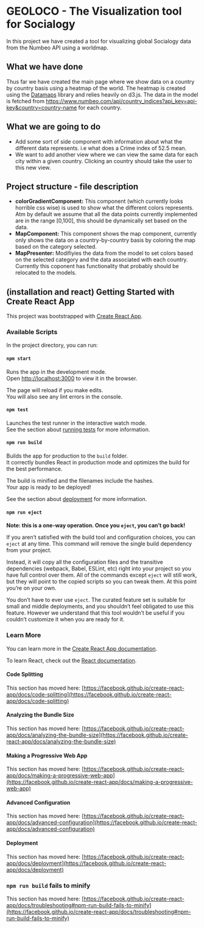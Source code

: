 # GEOLOCO - The Visualization tool for Socialogy
In this project we have created a tool for visualizing global Socialogy data from the Numbeo API using a worldmap. 


## What we have done 
Thus far we have created the main page where we show data on a country by country basis using a heatmap of the world. 
The heatmap is created using the [Datamaps](https://github.com/markmarkoh/datamaps/blob/master/README.md#getting-started) library and relies heavily on d3.js.
The data in the model is fetched from https://www.numbeo.com/api/country_indices?api_key=api-key&country=country-name for each country.

## What we are going to do
* Add some sort of side component with information about what the different data represents. i.e what does a Crime index of 52.5 mean.
* We want to add another view where we can view the same data for each city within a given country. Clicking an country should take the user to this new view.


## Project structure - file description
* **colorGradientComponent:** This component (which currently looks horrible css wise) is used to show what the different colors represents. Atm by default we assume that all the data points currently implemented are in the range [0,100], this should be dynamically set based on the data.
* **MapComponent:** This component shows the map component, currently only shows the data on a country-by-country basis by coloring the map based on the category selected.
* **MapPresenter:** Modifiyies the data from the model to set colors based on the selected category and the data associated with each country. Currently this coponent has functionality that probably should be relocated to the models.  



## (installation and react) Getting Started with Create React App

This project was bootstrapped with [Create React App](https://github.com/facebook/create-react-app).

### Available Scripts

In the project directory, you can run:

#### `npm start`

Runs the app in the development mode.\
Open [http://localhost:3000](http://localhost:3000) to view it in the browser.

The page will reload if you make edits.\
You will also see any lint errors in the console.

#### `npm test`

Launches the test runner in the interactive watch mode.\
See the section about [running tests](https://facebook.github.io/create-react-app/docs/running-tests) for more information.

#### `npm run build`

Builds the app for production to the `build` folder.\
It correctly bundles React in production mode and optimizes the build for the best performance.

The build is minified and the filenames include the hashes.\
Your app is ready to be deployed!

See the section about [deployment](https://facebook.github.io/create-react-app/docs/deployment) for more information.

#### `npm run eject`

**Note: this is a one-way operation. Once you `eject`, you can’t go back!**

If you aren’t satisfied with the build tool and configuration choices, you can `eject` at any time. This command will remove the single build dependency from your project.

Instead, it will copy all the configuration files and the transitive dependencies (webpack, Babel, ESLint, etc) right into your project so you have full control over them. All of the commands except `eject` will still work, but they will point to the copied scripts so you can tweak them. At this point you’re on your own.

You don’t have to ever use `eject`. The curated feature set is suitable for small and middle deployments, and you shouldn’t feel obligated to use this feature. However we understand that this tool wouldn’t be useful if you couldn’t customize it when you are ready for it.

### Learn More

You can learn more in the [Create React App documentation](https://facebook.github.io/create-react-app/docs/getting-started).

To learn React, check out the [React documentation](https://reactjs.org/).

#### Code Splitting

This section has moved here: [https://facebook.github.io/create-react-app/docs/code-splitting](https://facebook.github.io/create-react-app/docs/code-splitting)

#### Analyzing the Bundle Size

This section has moved here: [https://facebook.github.io/create-react-app/docs/analyzing-the-bundle-size](https://facebook.github.io/create-react-app/docs/analyzing-the-bundle-size)

#### Making a Progressive Web App

This section has moved here: [https://facebook.github.io/create-react-app/docs/making-a-progressive-web-app](https://facebook.github.io/create-react-app/docs/making-a-progressive-web-app)

#### Advanced Configuration

This section has moved here: [https://facebook.github.io/create-react-app/docs/advanced-configuration](https://facebook.github.io/create-react-app/docs/advanced-configuration)

#### Deployment

This section has moved here: [https://facebook.github.io/create-react-app/docs/deployment](https://facebook.github.io/create-react-app/docs/deployment)

### `npm run build` fails to minify

This section has moved here: [https://facebook.github.io/create-react-app/docs/troubleshooting#npm-run-build-fails-to-minify](https://facebook.github.io/create-react-app/docs/troubleshooting#npm-run-build-fails-to-minify)

